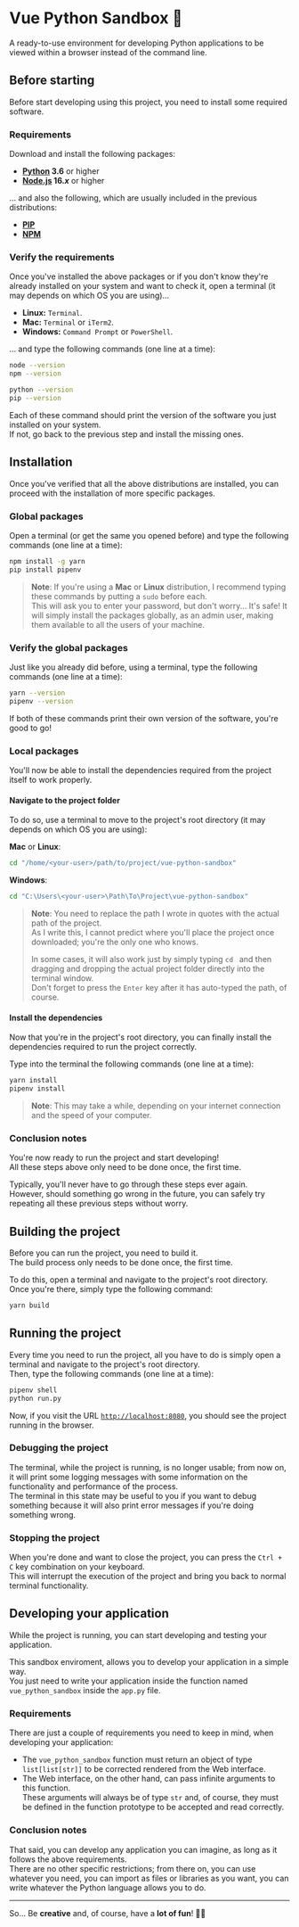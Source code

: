 # Vue Python Sandbox 🚀

A ready-to-use environment for developing Python applications
to be viewed within a browser instead of the command line.

## Before starting

Before start developing using this project, you need to install some required software.

### Requirements

Download and install the following packages:

- **[Python](https://www.python.org/downloads/) 3.6** or higher
- **[Node.js](https://nodejs.org/en/) 16.*x*** or higher

... and also the following, which are usually included in the previous distributions:

- **[PIP](https://pypi.org/project/pip/)**
- **[NPM](https://docs.npmjs.com/downloading-and-installing-node-js-and-npm)**

### Verify the requirements

Once you've installed the above packages or if you don't know they're already installed on your system and want to check it, open a terminal (it may depends on which OS you are using)...

- **Linux:** `Terminal`.
- **Mac:** `Terminal` or `iTerm2`.
- **Windows:** `Command Prompt` or `PowerShell`.

... and type the following commands (one line at a time):

```sh
node --version
npm --version

python --version
pip --version
```

Each of these command should print the version of the software you just installed on your system.  
If not, go back to the previous step and install the missing ones.

## Installation

Once you've verified that all the above distributions are installed, you can proceed with the installation of more specific packages.

### Global packages

Open a terminal (or get the same you opened before) and type the following commands (one line at a time):

```sh
npm install -g yarn
pip install pipenv
```

> **Note**: If you're using a **Mac** or **Linux** distribution, I recommend typing these commands by putting a `sudo` before each.  
> This will ask you to enter your password, but don't worry... It's safe!
> It will simply install the packages globally, as an admin user, making them available to all the users of your machine.

### Verify the global packages

Just like you already did before, using a terminal, type the following commands (one line at a time):

```sh
yarn --version
pipenv --version
```

If both of these commands print their own version of the software, you're good to go!

### Local packages

You'll now be able to install the dependencies required from the project itself to work properly.

#### Navigate to the project folder

To do so, use a terminal to move to the project's root directory (it may depends on which OS you are using):

**Mac** or **Linux**:

```sh
cd "/home/<your-user>/path/to/project/vue-python-sandbox"
```

**Windows**:
```sh
cd "C:\Users\<your-user>\Path\To\Project\vue-python-sandbox"
```

> **Note**: You need to replace the path I wrote in quotes with the actual path of the project.  
> As I write this, I cannot predict where you'll place the project once downloaded; you're the only one who knows.
>
> In some cases, it will also work just by simply typing `cd ` and then dragging and dropping the actual project folder directly into the terminal window.  
> Don't forget to press the `Enter` key after it has auto-typed the path, of course. 

#### Install the dependencies

Now that you're in the project's root directory, you can finally install the dependencies required to run the project correctly.

Type into the terminal the following commands (one line at a time):

```sh
yarn install
pipenv install
```

> **Note**: This may take a while, depending on your internet connection and the speed of your computer.

### Conclusion notes

You're now ready to run the project and start developing!  
All these steps above only need to be done once, the first time.

Typically, you'll never have to go through these steps ever again.  
However, should something go wrong in the future, you can safely try repeating all these previous steps without worry.

## Building the project

Before you can run the project, you need to build it.  
The build process only needs to be done once, the first time.

To do this, open a terminal and navigate to the project's root directory.  
Once you're there, simply type the following command:

```sh
yarn build
```

## Running the project

Every time you need to run the project, all you have to do is simply open a terminal and navigate to the project's root directory.  
Then, type the following commands (one line at a time):

```sh
pipenv shell
python run.py
```

Now, if you visit the URL [`http://localhost:8080`](http://localhost:8080), you should see the project running in the browser.

### Debugging the project
The terminal, while the project is running, is no longer usable; from now on, it will print some logging messages with some information on the functionality and performance of the process.  
The terminal in this state may be useful to you if you want to debug something because it will also print error messages if you're doing something wrong.

### Stopping the project
When you're done and want to close the project, you can press the `Ctrl + C` key combination on your keyboard.  
This will interrupt the execution of the project and bring you back to normal terminal functionality.

## Developing your application

While the project is running, you can start developing and testing your application.

This sandbox enviroment, allows you to develop your application in a simple way.  
You just need to write your application inside the function named `vue_python_sandbox` inside the `app.py` file.

### Requirements

There are just a couple of requirements you need to keep in mind, when developing your application:
- The `vue_python_sandbox` function must return an object of type `list[list[str]]` to be corrected rendered from the Web interface.
- The Web interface, on the other hand, can pass infinite arguments to this function.  
These arguments will always be of type `str` and, of course, they must be defined in the function prototype to be accepted and read correctly.

### Conclusion notes

That said, you can develop any application you can imagine, as long as it follows the above requirements.  
There are no other specific restrictions; from there on, you can use whatever you need, you can import as files or libraries as you want, you can write whatever the Python language allows you to do.

---

So... Be **creative** and, of course, have a **lot of fun**! 🚀🤩

